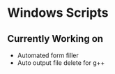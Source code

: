 # Windows Scripts #

## Currently Working on ##
- Automated form filler
- Auto output file delete for g++